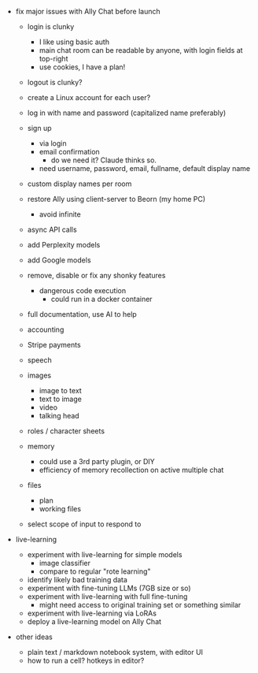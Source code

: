 - fix major issues with Ally Chat before launch
	- login is clunky
		- I like using basic auth
		- main chat room can be readable by anyone, with login fields at top-right
		- use cookies, I have a plan!
	- logout is clunky?
	- create a Linux account for each user?
	- log in with name and password (capitalized name preferably)

	- sign up
		- via login
		- email confirmation
			- do we need it?  Claude thinks so.
		- need username, password, email, fullname, default display name

	- custom display names per room


	- restore Ally using client-server to Beorn (my home PC)
		- avoid infinite
	- async API calls
	- add Perplexity models
	- add Google models

	- remove, disable or fix any shonky features
		- dangerous code execution
			- could run in a docker container

	- full documentation, use AI to help

	- accounting
	- Stripe payments


	- speech
	- images
		- image to text
		- text to image
		- video
		- talking head

	- roles / character sheets
	- memory
		- could use a 3rd party plugin, or DIY
		- efficiency of memory recollection on active multiple chat
	- files
		- plan
		- working files

	- select scope of input to respond to


- live-learning
	- experiment with live-learning for simple models
		- image classifier
		- compare to regular "rote learning"
	- identify likely bad training data
	- experiment with fine-tuning LLMs (7GB size or so)
	- experiment with live-learning with full fine-tuning
		- might need access to original training set or something similar
	- experiment with live-learning via LoRAs
	- deploy a live-learning model on Ally Chat


- other ideas
	- plain text / markdown notebook system, with editor UI
	- how to run a cell?  hotkeys in editor?
